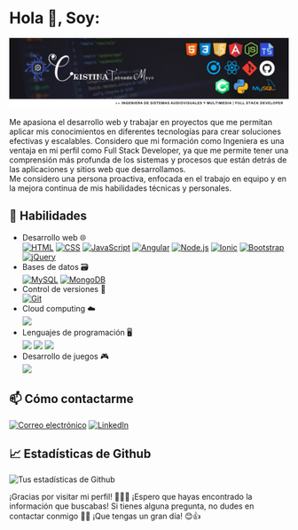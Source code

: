 # Hola 👋, Soy:
![](https://github.com/TinaTabo/TinaTabo/blob/main/Banner%201.jpg)  

Me apasiona el desarrollo web y trabajar en proyectos que me permitan aplicar mis conocimientos en diferentes tecnologías para crear soluciones efectivas y escalables.
Considero que mi formación como Ingeniera es una ventaja en mi perfil como Full Stack Developer, ya que me permite tener una comprensión más profunda de los sistemas y procesos que están detrás de las aplicaciones y sitios web que desarrollamos.  
Me considero una persona proactiva, enfocada en el trabajo en equipo y en la mejora continua de mis habilidades técnicas y personales.

## 🚀 Habilidades

- Desarrollo web 🌐  
<a href="https://developer.mozilla.org/es/docs/Web/HTML"><img src="https://img.shields.io/badge/-HTML-E34F26?logo=html5&logoColor=white&style=flat-square" alt="HTML" /></a> <a href="https://developer.mozilla.org/es/docs/Web/CSS"><img src="https://img.shields.io/badge/-CSS-1572B6?logo=css3&logoColor=white&style=flat-square" alt="CSS" /></a> <a href="https://developer.mozilla.org/es/docs/Web/JavaScript"><img src="https://img.shields.io/badge/-JavaScript-F7DF1E?logo=javascript&logoColor=black&style=flat-square" alt="JavaScript" /></a> <a href="https://angular.io/docs"><img src="https://img.shields.io/badge/-Angular-DD0031?logo=angular&logoColor=white&style=flat-square" alt="Angular" /></a> <a href="https://nodejs.org/en/docs/"><img src="https://img.shields.io/badge/-Node.js-339933?logo=node.js&logoColor=white&style=flat-square" alt="Node.js" /></a> <a href="https://ionicframework.com/docs/"><img src="https://img.shields.io/badge/-Ionic-3880FF?logo=ionic&logoColor=white&style=flat-square" alt="Ionic" /></a> <a href="https://getbootstrap.com/docs/"><img src="https://img.shields.io/badge/-Bootstrap-7952B3?logo=bootstrap&logoColor=white&style=flat-square" alt="Bootstrap" /></a> <a href="https://jquery.com/"><img src="https://img.shields.io/badge/-jQuery-0769AD?logo=jquery&logoColor=white&style=flat-square" alt="jQuery" /></a>
- Bases de datos 🗃️  
<a href="https://dev.mysql.com/doc/"><img src="https://img.shields.io/badge/-MySQL-4479A1?logo=mysql&logoColor=white&style=flat-square" alt="MySQL" /></a> <a href="https://docs.mongodb.com/"><img src="https://img.shields.io/badge/-MongoDB-47A248?logo=mongodb&logoColor=white&style=flat-square" alt="MongoDB" /></a>
- Control de versiones 🧾  
<a href="https://git-scm.com/doc"><img src="https://img.shields.io/badge/-Git-F05032?logo=git&logoColor=white&style=flat-square" alt="Git" /></a>
- Cloud computing ☁️  
<a href="https://aws.amazon.com/es/getting-started/" target="_blank"><img src="https://img.shields.io/badge/AWS-232F3E?logo=amazon-aws&logoColor=white"></a>
- Lenguajes de programación 🖥️  
<a href="https://www.python.org/" target="_blank"><img src="https://img.shields.io/badge/Python-3776AB?logo=python&logoColor=white"></a> <a href="https://docs.microsoft.com/es-es/dotnet/csharp/" target="_blank"><img src="https://img.shields.io/badge/C%23-239120?logo=c-sharp&logoColor=white"></a> <a href="https://www.mathworks.com/products/matlab.html" target="_blank"><img src="https://img.shields.io/badge/MATLAB-0076A8?logo=mathworks&logoColor=white"></a>
- Desarrollo de juegos 🎮  
<a href="https://unity.com/" target="_blank"><img src="https://img.shields.io/badge/Unity-000000?logo=unity"></a>

## 📫 Cómo contactarme

[![Correo electrónico](https://img.shields.io/badge/Correo%20electrónico-D14836?style=for-the-badge&logo=gmail&logoColor=white)](mailto:cris.taboada98@gmail.com)
[![LinkedIn](https://img.shields.io/badge/LinkedIn-0077B5?style=for-the-badge&logo=linkedin&logoColor=white)](https://www.linkedin.com/in/cristina-taboada-mayo-351131197/)


## 📈 Estadísticas de Github

![Tus estadísticas de Github](https://github-readme-stats.vercel.app/api?username=TinaTabo&show_icons=true&hide_border=true)

¡Gracias por visitar mi perfil! 👋👩‍💻 ¡Espero que hayas encontrado la información que buscabas! Si tienes alguna pregunta, no dudes en contactar conmigo 📩💬 ¡Que tengas un gran día! 😊👍

